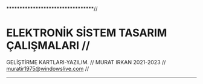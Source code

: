 *********************************//
# ELEKTRONİK SİSTEM TASARIM ÇALIŞMALARI //
GELİŞTİRME KARTLARI-YAZILIM.     //
MURAT IRKAN 2021-2023            //
muratir1975@windowslive.com      //
***********************************
